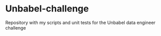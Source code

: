 # Unbabel-challenge
Repository with my scripts and unit tests for the Unbabel data engineer challenge
